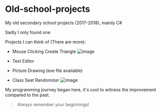 # Old-school-projects
My old secondary school projects (2017-2018), mainly C#

Sadly I only found one

Projects I can think of (There are more): 

- Mouse Clicking Create Triangle
![image](https://github.com/MrYuShan/Old-school-projects/assets/68727045/0f6d03a4-9578-40c6-b0d6-d67bf47e1dde)

- Text Editor
- Picture Drawing (exe file available)
- Class Seat Randomizer
![image](https://github.com/MrYuShan/Old-school-projects/assets/68727045/3b2c4a93-349f-4820-a680-8f08bdccf787)



My programming journey began here, it's cool to witness the improvement compared to the past.

> Always remember your beginnings!
